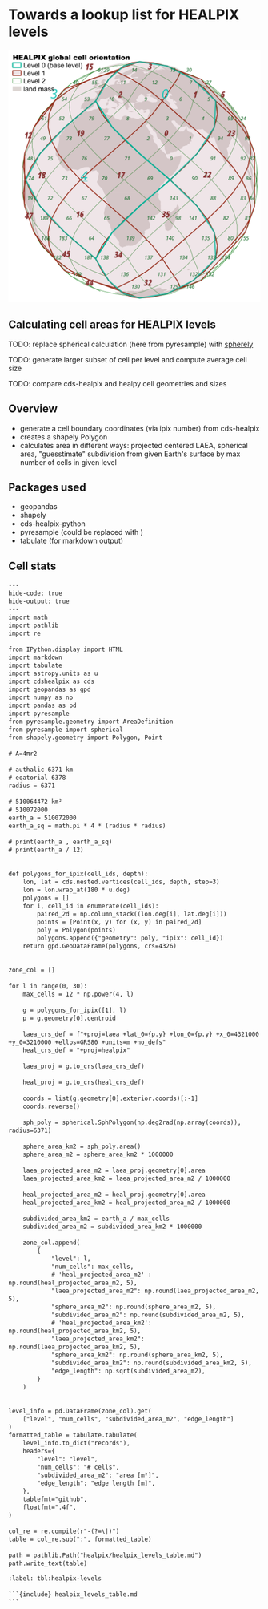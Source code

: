 # Towards a lookup list for HEALPIX levels

![](healpix_global_indexing.png)

## Calculating cell areas for HEALPIX levels

TODO: replace spherical calculation (here from pyresample) with [spherely](https://github.com/benbovy/spherely)

TODO: generate larger subset of cell per level and compute average cell size

TODO: compare cds-healpix and healpy cell geometries and sizes

## Overview

- generate a cell boundary coordinates (via ipix number) from cds-healpix
- creates a shapely Polygon
- calculates area in different ways: projected centered LAEA, spherical area, "guesstimate" subdivision from given Earth's surface by max number of cells in given level

## Packages used

- geopandas
- shapely
- cds-healpix-python
- pyresample (could be replaced with )
- tabulate (for markdown output)

## Cell stats

```{jupyter-execute}
---
hide-code: true
hide-output: true
---
import math
import pathlib
import re

from IPython.display import HTML
import markdown
import tabulate
import astropy.units as u
import cdshealpix as cds
import geopandas as gpd
import numpy as np
import pandas as pd
import pyresample
from pyresample.geometry import AreaDefinition
from pyresample import spherical
from shapely.geometry import Polygon, Point

# A=4πr2

# authalic 6371 km
# eqatorial 6378
radius = 6371

# 510064472 km²
# 510072000
earth_a = 510072000
earth_a_sq = math.pi * 4 * (radius * radius)

# print(earth_a , earth_a_sq)
# print(earth_a / 12)


def polygons_for_ipix(cell_ids, depth):
    lon, lat = cds.nested.vertices(cell_ids, depth, step=3)
    lon = lon.wrap_at(180 * u.deg)
    polygons = []
    for i, cell_id in enumerate(cell_ids):
        paired_2d = np.column_stack((lon.deg[i], lat.deg[i]))
        points = [Point(x, y) for (x, y) in paired_2d]
        poly = Polygon(points)
        polygons.append({"geometry": poly, "ipix": cell_id})
    return gpd.GeoDataFrame(polygons, crs=4326)


zone_col = []

for l in range(0, 30):
    max_cells = 12 * np.power(4, l)

    g = polygons_for_ipix([1], l)
    p = g.geometry[0].centroid

    laea_crs_def = f"+proj=laea +lat_0={p.y} +lon_0={p.y} +x_0=4321000 +y_0=3210000 +ellps=GRS80 +units=m +no_defs"
    heal_crs_def = "+proj=healpix"

    laea_proj = g.to_crs(laea_crs_def)

    heal_proj = g.to_crs(heal_crs_def)

    coords = list(g.geometry[0].exterior.coords)[:-1]
    coords.reverse()

    sph_poly = spherical.SphPolygon(np.deg2rad(np.array(coords)), radius=6371)

    sphere_area_km2 = sph_poly.area()
    sphere_area_m2 = sphere_area_km2 * 1000000

    laea_projected_area_m2 = laea_proj.geometry[0].area
    laea_projected_area_km2 = laea_projected_area_m2 / 1000000

    heal_projected_area_m2 = heal_proj.geometry[0].area
    heal_projected_area_km2 = heal_projected_area_m2 / 1000000

    subdivided_area_km2 = earth_a / max_cells
    subdivided_area_m2 = subdivided_area_km2 * 1000000

    zone_col.append(
        {
            "level": l,
            "num_cells": max_cells,
            # 'heal_projected_area_m2' : np.round(heal_projected_area_m2, 5),
            "laea_projected_area_m2": np.round(laea_projected_area_m2, 5),
            "sphere_area_m2": np.round(sphere_area_m2, 5),
            "subdivided_area_m2": np.round(subdivided_area_m2, 5),
            # 'heal_projected_area_km2': np.round(heal_projected_area_km2, 5),
            "laea_projected_area_km2": np.round(laea_projected_area_km2, 5),
            "sphere_area_km2": np.round(sphere_area_km2, 5),
            "subdivided_area_km2": np.round(subdivided_area_km2, 5),
            "edge_length": np.sqrt(subdivided_area_m2),
        }
    )


level_info = pd.DataFrame(zone_col).get(
    ["level", "num_cells", "subdivided_area_m2", "edge_length"]
)
formatted_table = tabulate.tabulate(
    level_info.to_dict("records"),
    headers={
        "level": "level",
        "num_cells": "# cells",
        "subdivided_area_m2": "area [m²]",
        "edge_length": "edge length [m]",
    },
    tablefmt="github",
    floatfmt=".4f",
)

col_re = re.compile(r"-(?=\|)")
table = col_re.sub(":", formatted_table)

path = pathlib.Path("healpix/healpix_levels_table.md")
path.write_text(table)
```

````{table} Healpix Level Overview ($R = 6371km$)
:label: tbl:healpix-levels

```{include} healpix_levels_table.md
```

````
